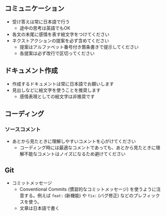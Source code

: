 ## コミュニケーション
* 受け答えは常に日本語で行う
  * 途中の思考は英語でもOK
* 各文の末尾に感情を表す絵文字をつけてください
* ネクストアクションの提案を必ず含めてください
  * 提案はアルファベット番号付き箇条書きで提示してください
  * 各提案は必ず改行で区切ってください

## ドキュメント作成
* 作成するドキュメントは常に日本語でお願いします
* 見出しなどに絵文字を使うことを推奨します
  * 感情表現としての絵文字は非推奨です

## コーディング

### ソースコメント
* あとから見たときに理解しやすいコメントを心がけてください
  * コーディング時には最適なコメントであっても、あとから見たときに理解不能なコメントはノイズになるため避けてください

## Git
* コミットメッセージ
  * Conventional Commits (慣習的なコミットメッセージ) を使うように注意する。例えば `feat:` (新機能) や `fix:` (バグ修正) などのプレフィックスを使う。
  * 文章は日本語で書く

